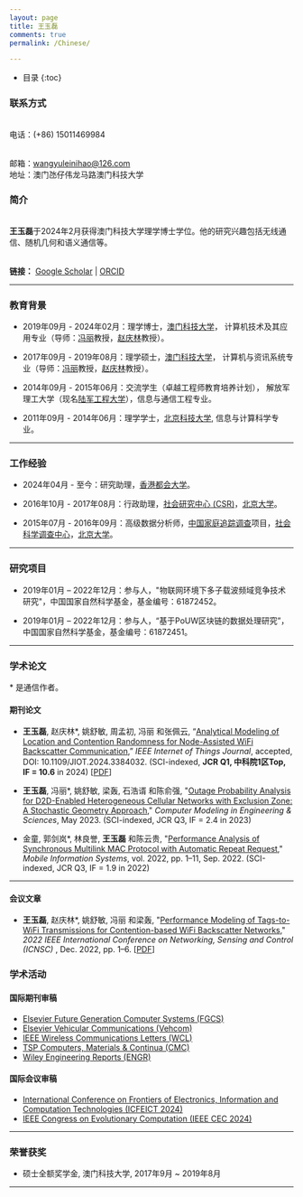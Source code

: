 ```yaml
---
layout: page
title: 王玉磊
comments: true
permalink: /Chinese/

---
```


* 目录
{:toc}

### 联系方式

<br> 电话：(+86) 15011469984
<!--<br> 微信: macaumust2017--> 
<br> 邮箱：<wangyuleinihao@126.com>
<br> 地址：澳门氹仔伟龙马路澳门科技大学
 
### 简介
 
<br>**王玉磊**于2024年2月获得澳门科技大学理学博士学位。他的研究兴趣包括无线通信、随机几何和语义通信等。

<!--<br> **邮箱：** <wangyuleinihao@126.com> --> 
&emsp; 
<br> **链接：** [Google Scholar](https://scholar.google.com/citations?user=jI5bF5QAAAAJ&hl=zh-CN) | [ORCID](https://orcid.org/0000-0002-6246-7621) &emsp;

---
### 教育背景

* 2019年09月 - 2024年02月：理学博士，[澳门科技大学](https://www.must.edu.mo/)， 计算机技术及其应用专业（导师：[冯丽](https://www.must.edu.mo/scse/staff/fengli)教授，[赵庆林](https://www.must.edu.mo/scse/staff/zhao-qing-lin)教授）。

* 2017年09月 - 2019年08月：理学硕士，[澳门科技大学](https://www.must.edu.mo/)， 计算机与资讯系统专业（导师：[冯丽](https://www.must.edu.mo/scse/staff/fengli)教授，[赵庆林](https://www.must.edu.mo/scse/staff/zhao-qing-lin)教授）。

* 2014年09月 - 2015年06月：交流学生（卓越工程师教育培养计划）， 解放军理工大学（现名[陆军工程大学](https://www.aeu.edu.cn/main.htm)），信息与通信工程专业。

* 2011年09月 - 2014年06月：理学学士，[北京科技大学](https://www.ustb.edu.cn/), 信息与计算科学专业。

---

### 工作经验
  
* 2024年04月 - 至今：研究助理，[香港都会大学](https://www.hkmu.edu.hk/)。

* 2016年10月 - 2017年08月：行政助理，[社会研究中心 (CSR)](https://csr.pku.edu.cn/)，[北京大学](https://pku.edu.cn/)。

* 2015年07月 - 2016年09月：高级数据分析师，[中国家庭追踪调查](https://www.isss.pku.edu.cn/cfps/)项目，[社会科学调查中心](https://www.isss.pku.edu.cn/)，[北京大学](https://pku.edu.cn/)。
  
---

### 研究项目

* 2019年01月 – 2022年12月：参与人，"物联网环境下多子载波频域竞争技术研究"，中国国家自然科学基金，基金编号：61872452。

* 2019年01月 – 2022年12月：参与人，“基于PoUW区块链的数据处理研究”，中国国家自然科学基金，基金编号：61872451。

---


### 学术论文
\* 是通信作者。
#### 期刊论文

* **王玉磊**, 赵庆林\*, 姚舒敏, 周孟初, 冯丽 和张佩云, “[Analytical Modeling of Location and Contention Randomness for Node-Assisted WiFi Backscatter Communication](https://ieeexplore.ieee.org/document/10488089),” *IEEE Internet of Things Journal*, accepted, DOI: 10.1109/JIOT.2024.3384032. (SCI-indexed, **JCR Q1, 中科院1区Top, IF = 10.6** in 2024) [[PDF](https://github.com/wang-yulei/LoCoR)]


* **王玉磊**,  冯丽\*, 姚舒敏, 梁轰, 石浩谞 和陈俞强, "[Outage Probability Analysis for D2D-Enabled Heterogeneous Cellular Networks with Exclusion Zone: A Stochastic Geometry Approach](https://www.techscience.com/CMES/v138n1/54254)," *Computer Modeling in Engineering & Sciences*, May 2023. (SCI-indexed, JCR Q3, IF = 2.4 in 2023)

* 金童, 郭剑岚\*, 林良誉, **王玉磊** 和陈云贵, "[Performance Analysis of Synchronous Multilink MAC Protocol with Automatic Repeat Request](https://www.hindawi.com/journals/misy/2022/4049008/)," *Mobile Information Systems*, vol. 2022, pp. 1–11, Sep. 2022. (SCI-indexed, JCR Q3, IF = 1.9 in 2022)
                                
---

#### 会议文章

* **王玉磊**, 赵庆林\*, 姚舒敏, 冯丽 和梁轰,  "[Performance Modeling of Tags-to-WiFi Transmissions for Contention-based WiFi Backscatter Networks](https://ieeexplore.ieee.org/document/10004070)," *2022 IEEE International Conference on Networking, Sensing and Control (ICNSC)* , Dec. 2022, pp. 1–6. [[PDF](https://github.com/wang-yulei/wang-yulei.github.io/blob/master/papers/ICNSC22_NWB_220815.pdf)]

<!--### 专利

* x-->

### 学术活动

#### 国际期刊审稿

* [Elsevier Future Generation Computer Systems (FGCS)](https://www.sciencedirect.com/journal/future-generation-computer-systems)
* [Elsevier Vehicular Communications (Vehcom)](https://www.sciencedirect.com/journal/vehicular-communications)
* [IEEE Wireless Communications Letters (WCL)](https://www.comsoc.org/publications/journals/ieee-wcl)
* [TSP Computers, Materials & Continua (CMC)](https://www.techscience.com/journal/cmc)
* [Wiley Engineering Reports (ENGR)](https://onlinelibrary.wiley.com/journal/25778196)

#### 国际会议审稿

* [International Conference on Frontiers of Electronics, Information and Computation Technologies (ICFEICT 2024)](https://www.feict.net/)
* [IEEE Congress on Evolutionary Computation (IEEE CEC 2024)](https://www.aconf.org/conf_193157.html)

---

### 荣誉获奖

*  硕士全额奖学金, 澳门科技大学, 2017年9月 ~ 2019年8月

---
